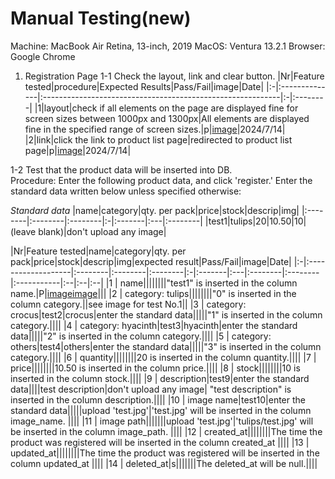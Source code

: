 # Manual Testing(new)

Machine: MacBook Air Retina, 13-inch, 2019
MacOS: Ventura 13.2.1
Browser: Google Chrome

1. Registration Page
1-1 Check the layout, link and clear button.
|Nr|Feature tested|procedure|Expected Results|Pass/Fail|image|Date|
|:-|:--------------|:-----------------------------------------------------------|:-|:--------|
|1|layout|check if all elements on the page are displayed fine for screen sizes between 1000px and 1300px|All elements are displayed fine in the specified range of screen sizes.|p|[image](./images/manual-testing/1-1-1.jpg)|2024/7/14|
|2|link|click the link to product list page|redirected to product list page|p|[image](./images/manual-testing/1-1-2.jpg)|2024/7/14|

1-2 Test that the product data will be inserted into DB.<br>
Procedure: Enter the following product data, and click 'register.'
Enter the standard data written below unless specified otherwise:

*Standard data*
|name|category|qty. per pack|price|stock|descrip|img|
|:--------|:--------|:--------|:-|:-------|:---|:--------|
|test1|tulips|20|10.50|10|(leave blank)|don't upload any image|

|Nr|Feature tested|name|category|qty. per pack|price|stock|descrip|img|expected result|Pass/Fail|image|Date|
|:-|:-------------------|:--------|:--------|:--------|:-|:-------|:---|:--------|:--------|:-----------|:--|:--|:--|
|1 | name||||||||"test1" is inserted in the column name.|P|[image](./images/manual-testing/1-2-1.jpg)[image](./images/manual-testing/1-2-1-2.jpg)|||
|2 | category: tulips||||||||"0" is inserted in the column category.||see image for test No.1||
|3 | category: crocus|test2|crocus|enter the standard data|||||"1" is inserted in the column category.||||
|4 | category: hyacinth|test3|hyacinth|enter the standard data|||||"2" is inserted in the column category.||||
|5 | category: others|test4|others|enter the standard data|||||"3" is inserted in the column category.||||
|6 | quantity||||||||20 is inserted in the column quantity.||||
|7 | price||||||||10.50 is inserted in the column price.||||
|8 | stock||||||||10 is inserted in the column stock.||||
|9 | description|test9|enter the standard data||||test description|don't upload any image| "test description" is inserted in the column description.||||
|10 | image name|test10|enter the standard data|||||upload 'test.jpg'|'test.jpg' will be inserted in the column image_name. ||||
|11 | image path|||||||upload 'test.jpg'|'tulips/test.jpg' will be inserted in the column image_path. ||||
|12 | created_at||||||||The time the product was registered will be inserted in the column created_at  ||||
|13 | updated_at||||||||The time the product was registered will be inserted in the column updated_at  ||||
|14 | deleted_at|s|||||||The deleted_at will be null.||||